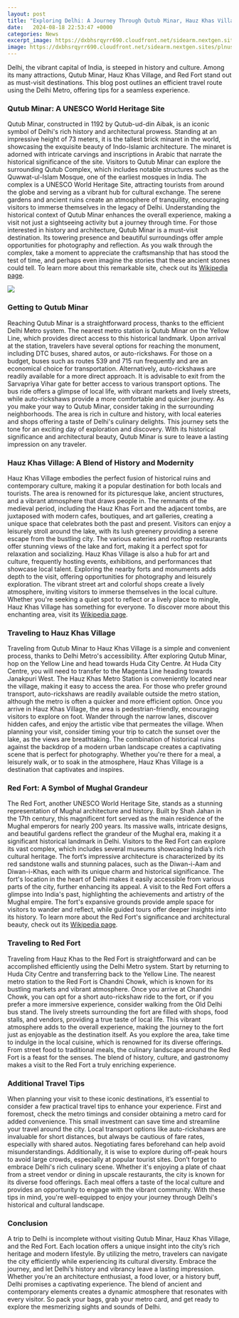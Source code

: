 ```yaml
---
layout: post
title: "Exploring Delhi: A Journey Through Qutub Minar, Hauz Khas Village, and Red Fort"
date:   2024-08-18 22:53:47 +0000
categories: News
excerpt_image: https://dxbhsrqyrr690.cloudfront.net/sidearm.nextgen.sites/plnusealions.com/images/responsive_2023/default_image.png
image: https://dxbhsrqyrr690.cloudfront.net/sidearm.nextgen.sites/plnusealions.com/images/responsive_2023/default_image.png
---
```


Delhi, the vibrant capital of India, is steeped in history and culture. Among its many attractions, Qutub Minar, Hauz Khas Village, and Red Fort stand out as must-visit destinations. This blog post outlines an efficient travel route using the Delhi Metro, offering tips for a seamless experience.
### Qutub Minar: A UNESCO World Heritage Site
Qutub Minar, constructed in 1192 by Qutub-ud-din Aibak, is an iconic symbol of Delhi's rich history and architectural prowess. Standing at an impressive height of 73 meters, it is the tallest brick minaret in the world, showcasing the exquisite beauty of Indo-Islamic architecture. The minaret is adorned with intricate carvings and inscriptions in Arabic that narrate the historical significance of the site. 
Visitors to Qutub Minar can explore the surrounding Qutub Complex, which includes notable structures such as the Quwwat-ul-Islam Mosque, one of the earliest mosques in India. The complex is a UNESCO World Heritage Site, attracting tourists from around the globe and serving as a vibrant hub for cultural exchange. The serene gardens and ancient ruins create an atmosphere of tranquility, encouraging visitors to immerse themselves in the legacy of Delhi. Understanding the historical context of Qutub Minar enhances the overall experience, making a visit not just a sightseeing activity but a journey through time.
For those interested in history and architecture, Qutub Minar is a must-visit destination. Its towering presence and beautiful surroundings offer ample opportunities for photography and reflection. As you walk through the complex, take a moment to appreciate the craftsmanship that has stood the test of time, and perhaps even imagine the stories that these ancient stones could tell. To learn more about this remarkable site, check out its [Wikipedia page](https://fr.edu.vn/en/Qutb_Minor).

![](https://dxbhsrqyrr690.cloudfront.net/sidearm.nextgen.sites/plnusealions.com/images/responsive_2023/default_image.png)
### Getting to Qutub Minar
Reaching Qutub Minar is a straightforward process, thanks to the efficient Delhi Metro system. The nearest metro station is Qutub Minar on the Yellow Line, which provides direct access to this historical landmark. Upon arrival at the station, travelers have several options for reaching the monument, including DTC buses, shared autos, or auto-rickshaws. 
For those on a budget, buses such as routes 539 and 715 run frequently and are an economical choice for transportation. Alternatively, auto-rickshaws are readily available for a more direct approach. It is advisable to exit from the Sarvapriya Vihar gate for better access to various transport options. The bus ride offers a glimpse of local life, with vibrant markets and lively streets, while auto-rickshaws provide a more comfortable and quicker journey.
As you make your way to Qutub Minar, consider taking in the surrounding neighborhoods. The area is rich in culture and history, with local eateries and shops offering a taste of Delhi's culinary delights. This journey sets the tone for an exciting day of exploration and discovery. With its historical significance and architectural beauty, Qutub Minar is sure to leave a lasting impression on any traveler.
### Hauz Khas Village: A Blend of History and Modernity
Hauz Khas Village embodies the perfect fusion of historical ruins and contemporary culture, making it a popular destination for both locals and tourists. The area is renowned for its picturesque lake, ancient structures, and a vibrant atmosphere that draws people in. The remnants of the medieval period, including the Hauz Khas Fort and the adjacent tombs, are juxtaposed with modern cafes, boutiques, and art galleries, creating a unique space that celebrates both the past and present.
Visitors can enjoy a leisurely stroll around the lake, with its lush greenery providing a serene escape from the bustling city. The various eateries and rooftop restaurants offer stunning views of the lake and fort, making it a perfect spot for relaxation and socializing. Hauz Khas Village is also a hub for art and culture, frequently hosting events, exhibitions, and performances that showcase local talent.
Exploring the nearby forts and monuments adds depth to the visit, offering opportunities for photography and leisurely exploration. The vibrant street art and colorful shops create a lively atmosphere, inviting visitors to immerse themselves in the local culture. Whether you're seeking a quiet spot to reflect or a lively place to mingle, Hauz Khas Village has something for everyone. To discover more about this enchanting area, visit its [Wikipedia page](https://fr.edu.vn/en/Hauz_Khas).
### Traveling to Hauz Khas Village
Traveling from Qutub Minar to Hauz Khas Village is a simple and convenient process, thanks to Delhi Metro's accessibility. After exploring Qutub Minar, hop on the Yellow Line and head towards Huda City Centre. At Huda City Centre, you will need to transfer to the Magenta Line heading towards Janakpuri West. The Hauz Khas Metro Station is conveniently located near the village, making it easy to access the area.
For those who prefer ground transport, auto-rickshaws are readily available outside the metro station, although the metro is often a quicker and more efficient option. Once you arrive in Hauz Khas Village, the area is pedestrian-friendly, encouraging visitors to explore on foot. Wander through the narrow lanes, discover hidden cafes, and enjoy the artistic vibe that permeates the village.
When planning your visit, consider timing your trip to catch the sunset over the lake, as the views are breathtaking. The combination of historical ruins against the backdrop of a modern urban landscape creates a captivating scene that is perfect for photography. Whether you're there for a meal, a leisurely walk, or to soak in the atmosphere, Hauz Khas Village is a destination that captivates and inspires.
### Red Fort: A Symbol of Mughal Grandeur
The Red Fort, another UNESCO World Heritage Site, stands as a stunning representation of Mughal architecture and history. Built by Shah Jahan in the 17th century, this magnificent fort served as the main residence of the Mughal emperors for nearly 200 years. Its massive walls, intricate designs, and beautiful gardens reflect the grandeur of the Mughal era, making it a significant historical landmark in Delhi.
Visitors to the Red Fort can explore its vast complex, which includes several museums showcasing India’s rich cultural heritage. The fort’s impressive architecture is characterized by its red sandstone walls and stunning palaces, such as the Diwan-i-Aam and Diwan-i-Khas, each with its unique charm and historical significance. The fort's location in the heart of Delhi makes it easily accessible from various parts of the city, further enhancing its appeal.
A visit to the Red Fort offers a glimpse into India's past, highlighting the achievements and artistry of the Mughal empire. The fort's expansive grounds provide ample space for visitors to wander and reflect, while guided tours offer deeper insights into its history. To learn more about the Red Fort's significance and architectural beauty, check out its [Wikipedia page](https://fr.edu.vn/en/Red_Fort).
### Traveling to Red Fort
Traveling from Hauz Khas to the Red Fort is straightforward and can be accomplished efficiently using the Delhi Metro system. Start by returning to Huda City Centre and transferring back to the Yellow Line. The nearest metro station to the Red Fort is Chandni Chowk, which is known for its bustling markets and vibrant atmosphere.
Once you arrive at Chandni Chowk, you can opt for a short auto-rickshaw ride to the fort, or if you prefer a more immersive experience, consider walking from the Old Delhi bus stand. The lively streets surrounding the fort are filled with shops, food stalls, and vendors, providing a true taste of local life. This vibrant atmosphere adds to the overall experience, making the journey to the fort just as enjoyable as the destination itself.
As you explore the area, take time to indulge in the local cuisine, which is renowned for its diverse offerings. From street food to traditional meals, the culinary landscape around the Red Fort is a feast for the senses. The blend of history, culture, and gastronomy makes a visit to the Red Fort a truly enriching experience.
### Additional Travel Tips
When planning your visit to these iconic destinations, it’s essential to consider a few practical travel tips to enhance your experience. First and foremost, check the metro timings and consider obtaining a metro card for added convenience. This small investment can save time and streamline your travel around the city. 
Local transport options like auto-rickshaws are invaluable for short distances, but always be cautious of fare rates, especially with shared autos. Negotiating fares beforehand can help avoid misunderstandings. Additionally, it is wise to explore during off-peak hours to avoid large crowds, especially at popular tourist sites.
Don’t forget to embrace Delhi's rich culinary scene. Whether it's enjoying a plate of chaat from a street vendor or dining in upscale restaurants, the city is known for its diverse food offerings. Each meal offers a taste of the local culture and provides an opportunity to engage with the vibrant community. With these tips in mind, you're well-equipped to enjoy your journey through Delhi's historical and cultural landscape.
### Conclusion
A trip to Delhi is incomplete without visiting Qutub Minar, Hauz Khas Village, and the Red Fort. Each location offers a unique insight into the city’s rich heritage and modern lifestyle. By utilizing the metro, travelers can navigate the city efficiently while experiencing its cultural diversity. Embrace the journey, and let Delhi’s history and vibrancy leave a lasting impression.
Whether you're an architecture enthusiast, a food lover, or a history buff, Delhi promises a captivating experience. The blend of ancient and contemporary elements creates a dynamic atmosphere that resonates with every visitor. So pack your bags, grab your metro card, and get ready to explore the mesmerizing sights and sounds of Delhi.